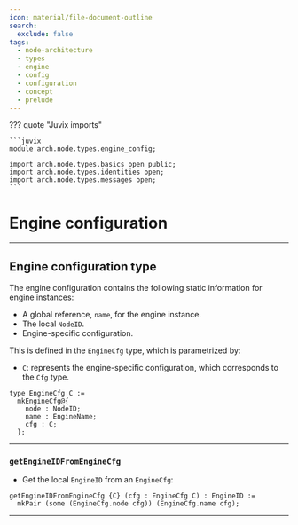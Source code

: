 ```yaml
---
icon: material/file-document-outline
search:
  exclude: false
tags:
  - node-architecture
  - types
  - engine
  - config
  - configuration
  - concept
  - prelude
---
```


??? quote "Juvix imports"

    ```juvix
    module arch.node.types.engine_config;

    import arch.node.types.basics open public;
    import arch.node.types.identities open;
    import arch.node.types.messages open;
    ```


# Engine configuration

---

## Engine configuration type

The engine configuration contains the following static information for engine instances:

- A global reference, `name`, for the engine instance.
- The local `NodeID`.
- Engine-specific configuration.

This is defined in the `EngineCfg` type,
which is parametrized by:

- `C`: represents the engine-specific configuration, which corresponds to the `Cfg` type.

```juvix
type EngineCfg C :=
  mkEngineCfg@{
    node : NodeID;
    name : EngineName;
    cfg : C;
  };
```

---

### `getEngineIDFromEngineCfg`

- Get the local `EngineID` from an `EngineCfg`:

```juvix
getEngineIDFromEngineCfg {C} (cfg : EngineCfg C) : EngineID :=
  mkPair (some (EngineCfg.node cfg)) (EngineCfg.name cfg);
```

---
